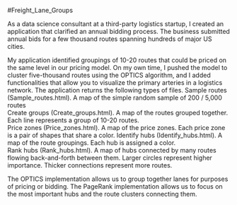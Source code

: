 #Freight_Lane_Groups

As a data science consultant at a third-party logistics startup,  I created an application that clarified an annual bidding process. The business submitted annual bids for a few thousand routes spanning hundreds of major US cities. 

My application identified groupings of 10-20 routes that could be priced on the same level in our pricing model.
On my own time, I pushed the model to cluster five-thousand routes using the OPTICS algorithm, and I added functionalities that allow you to visualize the primary arteries in a logistics network. The application returns the following types of files.
Sample routes (Sample_routes.html). A map of the simple random sample of 200 / 5,000 routes                                                                
Create groups (Create_groups.html). A map of the routes grouped together. Each line represents a group of 10-20 routes.         
Price zones (Price_zones.html). A map of the price zones. Each price zone is a pair of shapes that share a color.
Identify hubs (Identify_hubs.html). A map of the route groupings. Each hub is assigned a color.                                 
Rank hubs (Rank_hubs.html). A map of hubs connected by many routes flowing back-and-forth between them. Larger circles represent higher importance. Thicker connections represent more routes.

The OPTICS implementation allows us to group together lanes for purposes of pricing or bidding. The PageRank implementation allows us to focus on the most important hubs and the route clusters connecting them.
